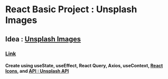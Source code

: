 # React Basic Project : Unsplash Images

## Idea : [Unsplash Images](https://www.figma.com/file/O2MaAAlr4nznh7m53azatL/Unsplash-images?node-id=0%3A1&t=cYDOCgqOs9IX2If0-1)

### [Link](https://react-basic-projects-unsplash-images.netlify.app)

#### Create using useState, useEffect, React Query, Axios, useContext, [React Icons](https://react-icons.github.io/react-icons/), and [API : Unsplash API](https://unsplash.com/developers)
